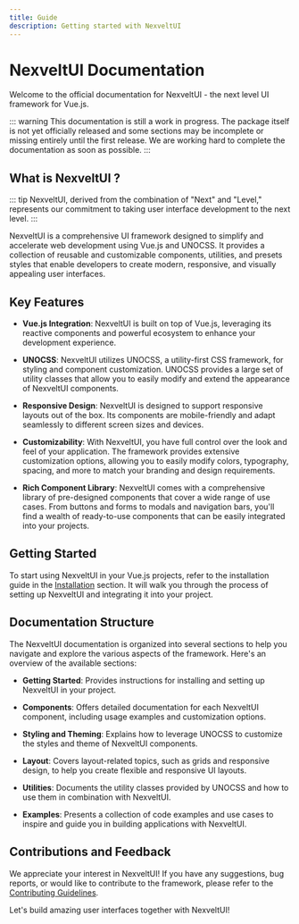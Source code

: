 ```yaml
---
title: Guide
description: Getting started with NexveltUI
---
```


# NexveltUI Documentation

Welcome to the official documentation for NexveltUI - the next level UI framework for Vue.js.

::: warning
This documentation is still a work in progress. The package itself is not yet officially released and some sections may be incomplete or missing entirely until the first release. We are working hard to complete the documentation as soon as possible.
:::

## What is NexveltUI ?

::: tip
NexveltUI, derived from the combination of "Next" and "Level," represents our commitment to taking user interface development to the next level. 
:::

NexveltUI is a comprehensive UI framework designed to simplify and accelerate web development using Vue.js and UNOCSS. It provides a collection of reusable and customizable components, utilities, and presets styles that enable developers to create modern, responsive, and visually appealing user interfaces.

## Key Features

- **Vue.js Integration**: NexveltUI is built on top of Vue.js, leveraging its reactive components and powerful ecosystem to enhance your development experience.

- **UNOCSS**: NexveltUI utilizes UNOCSS, a utility-first CSS framework, for styling and component customization. UNOCSS provides a large set of utility classes that allow you to easily modify and extend the appearance of NexveltUI components.

- **Responsive Design**: NexveltUI is designed to support responsive layouts out of the box. Its components are mobile-friendly and adapt seamlessly to different screen sizes and devices.

- **Customizability**: With NexveltUI, you have full control over the look and feel of your application. The framework provides extensive customization options, allowing you to easily modify colors, typography, spacing, and more to match your branding and design requirements.

- **Rich Component Library**: NexveltUI comes with a comprehensive library of pre-designed components that cover a wide range of use cases. From buttons and forms to modals and navigation bars, you'll find a wealth of ready-to-use components that can be easily integrated into your projects.

## Getting Started

To start using NexveltUI in your Vue.js projects, refer to the installation guide in the [Installation](./installation.md) section. It will walk you through the process of setting up NexveltUI and integrating it into your project.

## Documentation Structure

The NexveltUI documentation is organized into several sections to help you navigate and explore the various aspects of the framework. Here's an overview of the available sections:

- **Getting Started**: Provides instructions for installing and setting up NexveltUI in your project.

- **Components**: Offers detailed documentation for each NexveltUI component, including usage examples and customization options.

- **Styling and Theming**: Explains how to leverage UNOCSS to customize the styles and theme of NexveltUI components.

- **Layout**: Covers layout-related topics, such as grids and responsive design, to help you create flexible and responsive UI layouts.

- **Utilities**: Documents the utility classes provided by UNOCSS and how to use them in combination with NexveltUI.

- **Examples**: Presents a collection of code examples and use cases to inspire and guide you in building applications with NexveltUI.

## Contributions and Feedback

We appreciate your interest in NexveltUI! If you have any suggestions, bug reports, or would like to contribute to the framework, please refer to the [Contributing Guidelines](./contributing.md).

Let's build amazing user interfaces together with NexveltUI!
